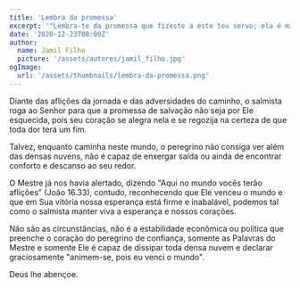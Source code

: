 ```yaml
---
title: 'Lembra da promessa'
excerpt: '"Lembra-te da promessa que fizeste a este teu servo; ela é minha esperança" (Salmo 119.49)'
date: '2020-12-23T08:00Z'
author:
  name: Jamil Filho
  picture: '/assets/autores/jamil_filho.jpg'
ogImage:
  url: '/assets/thumbnails/lembra-da-promessa.png'
---
```


Diante das aflições da jornada e das adversidades do caminho, o salmista roga ao Senhor para que a promessa de salvação não seja por Ele esquecida, pois seu coração se alegra nela e se regozija na certeza de que toda dor terá um fim.

Talvez, enquanto caminha neste mundo, o peregrino não consiga ver além das densas nuvens, não é capaz de enxergar saída ou ainda de encontrar conforto e descanso ao seu redor.

O Mestre já nos havia alertado, dizendo "Aqui no mundo vocês terão aflições" (João 16.33), contudo, reconhecendo que Ele venceu o mundo e que em Sua vitória nossa esperança está firme e inabalável, podemos tal como o salmista manter viva a esperança e nossos corações.

Não são as circunstâncias, não é a estabilidade econômica ou política que preenche o coração do peregrino de confiança, somente as Palavras do Mestre e somente Ele é capaz de dissipar toda densa nuvem e declarar graciosamente "animem-se, pois eu venci o mundo".

Deus lhe abençoe.